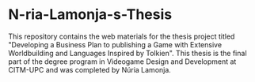 # N-ria-Lamonja-s-Thesis
This repository contains the web materials for the thesis project titled "Developing a Business Plan to publishing a Game with Extensive Worldbuilding and Languages Inspired by Tolkien". This thesis is the final part of the degree program in Videogame Design and Development at CITM-UPC and was completed by Núria Lamonja.
